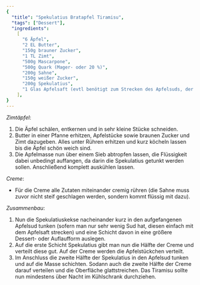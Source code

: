 ```yaml
---
{
  "title": "Spekulatius Bratapfel Tiramisu",
  "tags": ["Dessert"],
  "ingredients":
    [
      "6 Äpfel",
      "2 EL Butter",
      "150g brauner Zucker",
      "1 TL Zimt",
      "500g Mascarpone",
      "500g Quark (Mager- oder 20 %)",
      "200g Sahne",
      "150g weißer Zucker",
      "200g Spekulatius",
      "1 Glas Apfelsaft (evtl benötigt zum Strecken des Apfelsuds, der bei der Zubereitung entsteht)",
    ],
}
---
```


_Zimtäpfel_:

1. Die Äpfel schälen, entkernen und in sehr kleine Stücke schneiden.
2. Butter in einer Pfanne erhitzen, Apfelstücke sowie braunen Zucker und Zimt dazugeben. Alles unter Rühren erhitzen und kurz köcheln lassen bis die Äpfel schön weich sind.
3. Die Apfelmasse nun über einem Sieb abtropfen lassen, die Flüssigkeit dabei unbedingt auffangen, da darin die Spekulatius getunkt werden sollen. Anschließend komplett auskühlen lassen.

_Creme_:

- Für die Creme alle Zutaten miteinander cremig rühren (die Sahne muss zuvor nicht steif geschlagen werden, sondern kommt flüssig mit dazu).

_Zusammenbau_:

1. Nun die Spekulatiuskekse nacheinander kurz in den aufgefangenen Apfelsud tunken (sofern man nur sehr wenig Sud hat, diesen einfach mit dem Apfelsaft strecken) und eine Schicht davon in eine größere Dessert- oder Auflaufform auslegen.
2. Auf die erste Schicht Spekulatius gibt man nun die Hälfte der Creme und verteilt diese gut. Auf der Creme werden die Apfelstückchen verteilt.
3. Im Anschluss die zweite Hälfte der Spekulatius in den Apfelsud tunken und auf die Masse schichten. Sodann auch die zweite Hälfte der Creme darauf verteilen und die Oberfläche glattstreichen. Das Tiramisu sollte nun mindestens über Nacht im Kühlschrank durchziehen.

